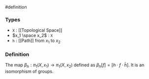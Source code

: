 #definition
### Types
- `X` : [[Topological Space]]
- $x_1 \space x_2$ : `X`
- `h` : [[Path]] from $x_1$ to $x_2$
### Definition
The map $\beta_h : \pi_1 \left(X, x_1\right) \to \pi_1 \left(X, x_2\right)$ defined as  $\beta_h\left[f\right] = \left[h \cdot f \cdot \bar h\right]$. It is an isomorphism of groups.